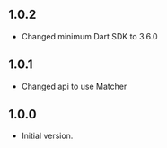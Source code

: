 ## 1.0.2

- Changed minimum Dart SDK to 3.6.0

## 1.0.1

- Changed api to use Matcher

## 1.0.0

- Initial version.